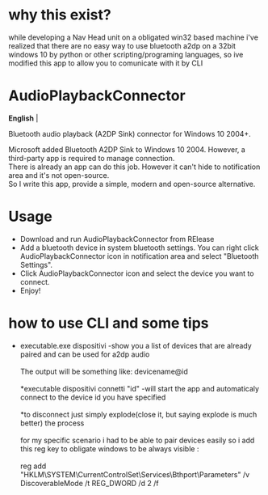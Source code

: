 # why this exist?
while developing a Nav Head unit on a obligated win32 based machine i've realized that there are no easy way to use bluetooth a2dp on a 32bit windows 10 by python or other scripting/programing languages, so ive modified this app to allow you to comunicate with it by CLI
# AudioPlaybackConnector
**English** |

Bluetooth audio playback (A2DP Sink) connector for Windows 10 2004+.

Microsoft added Bluetooth A2DP Sink to Windows 10 2004. However, a third-party app is required to manage connection.\
There is already an app can do this job. However it can't hide to notification area and it's not open-source.\
So I write this app, provide a simple, modern and open-source alternative.

# Usage
* Download and run AudioPlaybackConnector from RElease
* Add a bluetooth device in system bluetooth settings. You can right click AudioPlaybackConnector icon in notification area and select "Bluetooth Settings".
* Click AudioPlaybackConnector icon and select the device you want to connect.
* Enjoy!

# how to use CLI and some tips
* executable.exe dispositivi -show you a list of devices that are already paired and can be used for a2dp audio
<br>\
The output will be something like: devicename@id
<br>\
*executable dispositivi connetti "id" -will start the app and automaticaly connect to the device id you have specified
<br>\
*to disconnect just simply explode(close it, but saying explode is much better) the process
<br>\
for my specific scenario i had to be able to pair devices easily so i add this reg key to obligate windows to be always visible :
<br>\
reg add "HKLM\SYSTEM\CurrentControlSet\Services\Bthport\Parameters" /v DiscoverableMode /t REG_DWORD /d 2 /f
